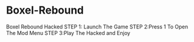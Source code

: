 # Boxel-Rebound
Boxel Rebound Hacked
STEP 1: Launch The Game
STEP 2:Press 1 To Open The Mod Menu
STEP 3:Play The Hacked and Enjoy
